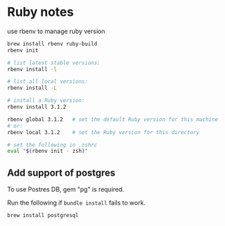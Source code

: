 # Ruby notes

use rbenv to manage ruby version

``` bash
brew install rbenv ruby-build
rbenv init

# list latest stable versions:
rbenv install -l

# list all local versions:
rbenv install -L

# install a Ruby version:
rbenv install 3.1.2

rbenv global 3.1.2   # set the default Ruby version for this machine
# or:
rbenv local 3.1.2    # set the Ruby version for this directory

# set the following in .zshrc
eval "$(rbenv init - zsh)"
```


## Add support of postgres

To use Postres DB, gem "pg" is required. 

Run the following if `bundle install` fails to work.
``` bash
brew install postgresql
```